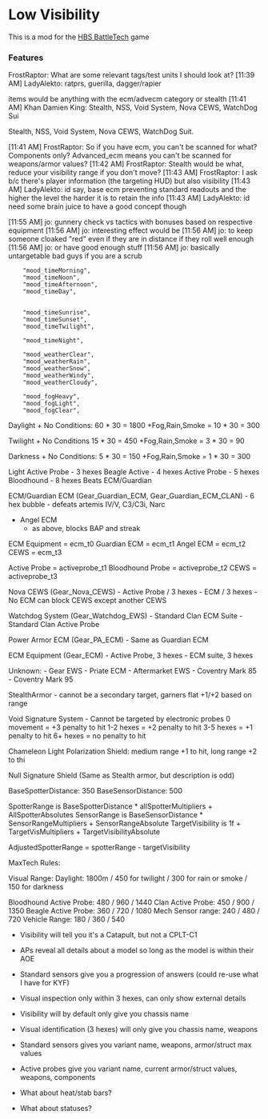 # Low Visibility
This is a mod for the [HBS BattleTech](http://battletechgame.com/) game 

### Features


FrostRaptor: What are some relevant tags/test units I should look at?
[11:39 AM] LadyAlekto: ratprs, guerilla, dagger/rapier

items would be anything with the ecm/advecm category or stealth
[11:41 AM] Khan Damien King: Stealth, NSS, Void System, Nova CEWS, WatchDog Sui

Stealth, NSS, Void System, Nova CEWS, WatchDog Suit.

[11:41 AM] FrostRaptor: So if you have ecm, you can't be scanned for what? Components only? Advanced_ecm means you can't be  scanned for  weapons/armor values?
[11:42 AM] FrostRaptor: Stealth would be what, reduce your visibility range if you don't move?
[11:43 AM] FrostRaptor: I ask b/c there's player information (the targeting HUD) but also visibility
[11:43 AM] LadyAlekto: id say, base ecm preventing standard readouts and the higher the level the harder it is to retain the info
[11:43 AM] LadyAlekto: id need some brain juice to have a good concept though

[11:55 AM] jo: gunnery check vs tactics with bonuses based on respective equipment
[11:56 AM] jo: interesting effect would be
[11:56 AM] jo: to keep someone cloaked "red" even if they are in distance if they roll well enough
[11:56 AM] jo: or have good enough stuff
[11:56 AM] jo: basically untargetable bad guys if you are a scrub

		"mood_timeMorning",
		"mood_timeNoon",
		"mood_timeAfternoon",
		"mood_timeDay",

        
        "mood_timeSunrise",
		"mood_timeSunset",
		"mood_timeTwilight",

        "mood_timeNight",
		
        "mood_weatherClear",
		"mood_weatherRain",
		"mood_weatherSnow",
		"mood_weatherWindy",
		"mood_weatherCloudy",
		
        "mood_fogHeavy",
		"mood_fogLight",
		"mood_fogClear",

Daylight + No Conditions: 60 * 30 = 1800
+Fog,Rain,Smoke = 10 * 30 = 300

Twilight + No Conditions 15 * 30 = 450
+Fog,Rain,Smoke = 3 * 30 = 90

Darkness + No Conditions: 5 * 30 = 150
+Fog,Rain,Smoke = 1 * 30 = 300

Light Active Probe - 3 hexes
Beagle Active - 4 hexes
Active Probe - 5 hexes
Bloodhound - 8 hexes
    Beats ECM/Guardian

ECM/Guardian ECM (Gear_Guardian_ECM, Gear_Guardian_ECM_CLAN)
    - 6 hex bubble
    - defeats artemis IV/V, C3/C3i, Narc
- Angel ECM
    - as above, blocks BAP and streak


ECM Equipment = ecm_t0
Guardian ECM = ecm_t1
Angel ECM = ecm_t2
CEWS = ecm_t3

Active Probe = activeprobe_t1
Bloodhound Probe = activeprobe_t2
CEWS = activeprobe_t3

Nova CEWS (Gear_Nova_CEWS)
    - Active Probe / 3 hexes
    - ECM / 3 hexes
    - No ECM can block CEWS except another CEWS

Watchdog System (Gear_Watchdog_EWS)
    - Standard Clan ECM Suite
    - Standard Clan Active Probe

Power Armor ECM (Gear_PA_ECM)
    - Same as Guardian ECM

ECM Equipment (Gear_ECM)
    - Active Probe, 3 hexes
    - ECM suite, 3 hexes

Unknown:
    - Gear EWS
    - Priate ECM
    - Aftermarket EWS
    - Coventry Mark 85
    - Coventry Mark 95

StealthArmor - cannot be a secondary target, garners flat +1/+2 based on range

Void Signature System - Cannot be targeted by electronic probes
    0 movement = +3 penalty to hit
    1-2 hexes = +2 penalty to hit
    3-5 hexes = +1 penalty to hit
    6+ hexes = no penalty to hit

Chameleon Light Polarization Shield:
    medium range +1 to hit, long range +2 to thi

Null Signature Shield
    (Same as Stealth armor, but description is odd)

BaseSpotterDistance: 350
BaseSensorDistance: 500

SpotterRange is BaseSpotterDistance * allSpotterMultipliers + AllSpotterAbsolutes
SensorRange is BaseSensorDistance * SensorRangeMultipliers + SensorRangeAbsolute
TargetVisibility is 1f + TargetVisMultipliers + TargetVisibilityAbsolute

AdjustedSpotterRange = spotterRange - targetVisibility

MaxTech Rules:

Visual Range:  Daylight: 1800m / 450 for twilight / 300 for rain or smoke / 150 for darkness

Bloodhound Active Probe: 480 / 960 / 1440
Clan Active Probe: 450 / 900 / 1350
Beagle Active Probe: 360 / 720 / 1080
Mech Sensor range: 240 / 480 / 720
Vehicle Range: 180 / 360 / 540


- Visibility will tell you it's a Catapult, but not a CPLT-C1
- APs reveal all details about a model so long as the model is within their AOE
- Standard sensors give you a progression of answers (could re-use what I have for KYF)
- Visual inspection only within 3 hexes, can only show external details

- Visibility will by default only give you chassis name
- Visual identification (3 hexes) will only give you chassis name, weapons
- Standard sensors gives you variant name, weapons, armor/struct max values
- Active probes give you variant name, current armor/struct values, weapons, components
- What about heat/stab bars? 
- What about statuses?
